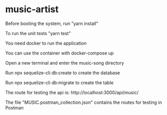 # music-artist

Before booting the system, run "yarn install"

To run the unit tests "yarn test"

You need docker to run the application

You can use the container with docker-compose up

Open a new terminal and enter the music-song directory

Run npx sequelize-cli db:create to create the database

Run npx sequelize-cli db:migrate to create the table

The route for testing the api is: http://localhost:3000/api/music/

The file "MUSIC.postman_collection.json" contains the routes for testing in Postman